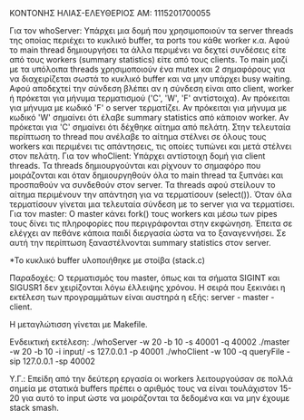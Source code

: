 ΚΟΝΤΟΝΗΣ ΗΛΙΑΣ-ΕΛΕΥΘΕΡΙΟΣ
ΑΜ: 1115201700055

Για τον whoServer:
  Υπάρχει μια δομή που χρησιμοποιούν τα server threads της οποίας περιέχει το
  κυκλικό buffer, τα ports του κάθε worker κ.α.
  Αφού το main thread δημιουργήσει τα άλλα περιμένει να δεχτεί συνδέσεις είτε
  από τους workers (summary statistics) είτε από τους clients.
  Το main μαζί με τα υπόλοιπα threads χρησιμοποιούν ένα mutex και 2 σημαφόρους
  για να διαχειρίζεται σωστά το κυκλικό buffer και να μην υπάρχει busy waiting.
  Αφού αποδεχτεί την σύνδεση βλέπει αν η σύνδεση είναι απο client, worker ή
  πρόκεται για μήνυμα τερματισμού ('C', 'W', 'F' αντίστοιχα).
  Αν πρόκειται για μήνυμα με κωδικό 'F' ο server τερματίζει.
  Αν πρόκειται για μήνυμα με κωδικό 'W' σημαίνει ότι έλαβε summary statistics
  από κάποιον worker.
  Αν πρόκεται για 'C' σημαίνει ότι δέχθηκε αίτημα από πελάτη.
  Στην τελευταία περίπτωση το thread που ανέλαβε το αίτημα στέλνει σε όλους τους
  workers και περιμένει τις απάντησεις, τις οποίες τυπώνει και μετά στέλνει στον
  πελάτη.
Για τον whoClient:
  Υπάρχει αντίστοιχη δομή για client threads.
  Τα threads δημιουργούνται και ρίχνουν το σημαφόρο που μοιράζονται και όταν
  δημιουργηθούν όλα το main thread τα ξυπνάει και προσπαθούν να συνδεθούν
  στον server.
  Τα threads αφού στείλουν το αίτημα περιμένουν την απάντηση για να τερματίσουν
  (select()).
  Όταν όλα τερματίσουν γίνεται μια τελευταία σύνδεση με το server για να
  τερματίσει.
Για τον master:
  Ο master κάνει fork() τους workers και μέσω των pipes τους δίνει τις πληροφορίες
  που περιγράφονται στην εκφώνηση.
  Έπειτα σε ελέγχει αν πεθάνε κάποια παιδί διεργασία ώστα να το ξαναγεννήσει.
  Σε αυτή την περίπτωση ξαναστέλνονται summary statistics στον server.

*Το κυκλικό buffer υλοποιήθηκε με στοίβα (stack.c)

Παραδοχές:
  Ο τερματισμός του master, όπως και τα σήματα SIGINT και SIGUSR1 δεν χειρίζονται
  λόγω έλλειψης χρόνου.
  Η σειρά που ξεκινάει η εκτέλεση των προγραμμάτων είναι αυστηρά η εξής:
    server - master - client.

Η μεταγλώτισση γίνεται με Μakefile.

Ενδεικτική εκτέλεση:
  ./whoServer -w 20 -b 10 -s 40001 -q 40002
  ./master -w 20 -b 10 -i input/ -s 127.0.0.1 -p 40001
  ./whoClient -w 100 -q queryFile -sip 127.0.0.1 -sp 40002


Υ.Γ.:
  Επείδη από την δεύτερη εργασία οι workers λειτουργούσαν σε πολλά σημεία με
  στατικά buffers πρέπει ο αριθμός τους να είναι τουλάχιστον 15-20 για αυτό το
  input ώστε να μοιράζονται τα δεδομένα και να μην έχουμε stack smash.
